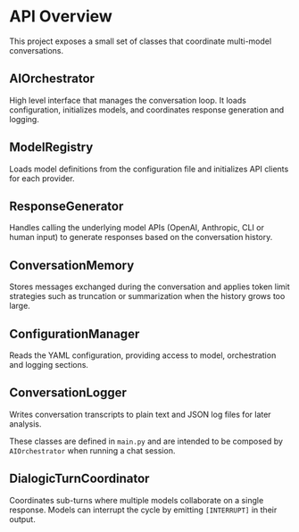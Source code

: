 # API Overview

This project exposes a small set of classes that coordinate multi-model conversations.

## AIOrchestrator
High level interface that manages the conversation loop. It loads configuration, initializes models, and coordinates response generation and logging.

## ModelRegistry
Loads model definitions from the configuration file and initializes API clients for each provider.

## ResponseGenerator
Handles calling the underlying model APIs (OpenAI, Anthropic, CLI or human input) to generate responses based on the conversation history.

## ConversationMemory
Stores messages exchanged during the conversation and applies token limit strategies such as truncation or summarization when the history grows too large.

## ConfigurationManager
Reads the YAML configuration, providing access to model, orchestration and logging sections.

## ConversationLogger
Writes conversation transcripts to plain text and JSON log files for later analysis.

These classes are defined in `main.py` and are intended to be composed by `AIOrchestrator` when running a chat session.

## DialogicTurnCoordinator

Coordinates sub-turns where multiple models collaborate on a single response.
Models can interrupt the cycle by emitting `[INTERRUPT]` in their output.
